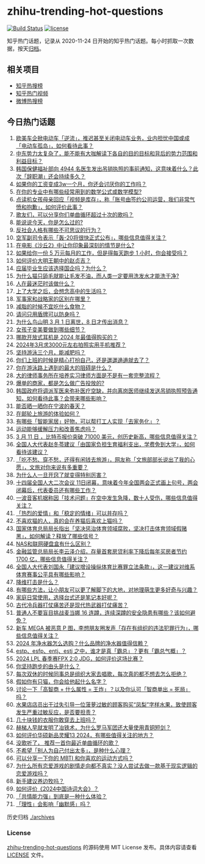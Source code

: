 # zhihu-trending-hot-questions

[![Build Status](https://github.com/justjavac/zhihu-trending-hot-questions/workflows/ci/badge.svg?branch=master)](https://github.com/justjavac/zhihu-trending-hot-questions/actions)
[![license](https://img.shields.io/github/license/justjavac/zhihu-trending-hot-questions)](https://github.com/justjavac/zhihu-trending-hot-questions/blob/master/LICENSE)

知乎热门话题，记录从 2020-11-24
日开始的知乎热门话题。每小时抓取一次数据，按天[归档](./archives)。

## 相关项目

- [知乎热搜榜](https://github.com/justjavac/zhihu-trending-top-search)
- [知乎热门视频](https://github.com/justjavac/zhihu-trending-hot-video)
- [微博热搜榜](https://github.com/justjavac/weibo-trending-hot-search)

## 今日热门话题

<!-- BEGIN -->
<!-- 最后更新时间 Tue Mar 12 2024 03:03:28 GMT+0800 (China Standard Time) -->

1. [欧美车企掀电动车「逆流」，推迟甚至关闭电动车业务，业内担忧中国或成「电动车孤岛」，如何看待此事？](https://www.zhihu.com/question/648029182)
1. [中东势力太复杂了，能不能有大咖解读下各自的目的目标和背后的势力范围和利益目标？](https://www.zhihu.com/question/37693838)
1. [韩国保健福祉部向 4944 名医生发出吊销执照的事前通知，这意味着什么？此次「辞职潮」还会持续多久？](https://www.zhihu.com/question/648011242)
1. [如果你的工资变成3w一个月，你还会讨厌你的工作吗？](https://www.zhihu.com/question/645689714)
1. [在你的专业中有哪些经常用到的数学公式或数学模型?](https://www.zhihu.com/question/273601823)
1. [点读机女孩母亲回应「视频是库存」，称「账号由签约公司运营，我们非常气愤和抱歉」，如何评价此事？](https://www.zhihu.com/question/648079504)
1. [歌友们，可以分享你们单曲循环超过十次的歌吗？](https://www.zhihu.com/question/642752265)
1. [能说说今天，你是怎么过的?](https://www.zhihu.com/question/644738696)
1. [反社会人格有哪些不可思议的行为？](https://www.zhihu.com/question/35079273)
1. [空军副司令表示「轰-20将很快正式公布」，哪些信息值得关注？](https://www.zhihu.com/question/648056180)
1. [在电影《沙丘2》中让你印象最深刻的情节是什么?](https://www.zhihu.com/question/647641869)
1. [如果给你一份 5 万元每月的工作，但是得每天跑步 1 小时，你会接受吗？](https://www.zhihu.com/question/647305360)
1. [如何评价大明王朝中的赵贞吉？](https://www.zhihu.com/question/278089271)
1. [应届毕业生应该选择国企吗？为什么？](https://www.zhihu.com/question/573410997)
1. [为什么猫只舔毛就能让毛发不油，而人类一定要用洗发水才能洗干净?](https://www.zhihu.com/question/639277312)
1. [人在最迷茫时该做什么？](https://www.zhihu.com/question/595521100)
1. [上了大学之后，会想念高中的生活吗？](https://www.zhihu.com/question/639046384)
1. [军事家和战略家的区别在哪里？](https://www.zhihu.com/question/495801063)
1. [减脂的时候不宜吃什么食物？](https://www.zhihu.com/question/644699375)
1. [请问只用盾牌可以防身吗？](https://www.zhihu.com/question/622491548)
1. [为什么鸟山明 3 月 1 日离世，8 日才传出消息？](https://www.zhihu.com/question/647553956)
1. [女孩子变美要做到哪些细节？](https://www.zhihu.com/question/295923357)
1. [哪款开放式耳机是 2024 年最值得购买的？](https://www.zhihu.com/question/643022413)
1. [2024年3月求3000元左右拍照实用手机推荐？](https://www.zhihu.com/question/646272979)
1. [坚持游泳三个月，能减肥吗？](https://www.zhihu.com/question/645376598)
1. [你们上班的时候是精心打扮自己，还是邋邋遢遢就去了？](https://www.zhihu.com/question/645935034)
1. [你在游泳路上遇到的最大的阻碍是什么？](https://www.zhihu.com/question/640626826)
1. [大的律师事务所在培养实习律师方面是不是有一套完整流程？](https://www.zhihu.com/question/647444493)
1. [爆单的商家，都是怎么做广告投放的?](https://www.zhihu.com/question/648020279)
1. [韩国政府将调派军医来弥补医疗空缺，并向离岗医师继续发送吊销执照预告通知，如何看待此事？会带来哪些影响？](https://www.zhihu.com/question/648030821)
1. [能否晒一晒你在宁波的春天？](https://www.zhihu.com/question/647460635)
1. [在邮轮上旅游的体验如何？](https://www.zhihu.com/question/643857992)
1. [有哪些「智能家居」好物，可以帮打工人实现「去家务化」？](https://www.zhihu.com/question/646518591)
1. [运动能够缓解压力和改善焦虑吗？](https://www.zhihu.com/question/641790624)
1. [3 月 11 日 ，比特币报价突破 71000 美元，创历史新高，哪些信息值得关注？](https://www.zhihu.com/question/648052514)
1. [全国人大代表赵冬苓建议「由国家负担生育福利支出，学费免到大学」，如何看待该建议？](https://www.zhihu.com/question/647956188)
1. [「吃不愁、穿不愁，还得有闲钱去旅游」，网友称「文旅部部长说出了我的心愿」，文旅对你来说有多重要？](https://www.zhihu.com/question/648057400)
1. [为什么人一旦开窍了就变得特别厉害？](https://www.zhihu.com/question/479993118)
1. [十四届全国人大二次会议 11日闭幕，意味着今年全国两会正式画上句号，两会闭幕后，代表委员还有哪些工作？](https://www.zhihu.com/question/648055877)
1. [一波音客机据称因「技术问题」在空中发生急降，数十人受伤，哪些信息值得关注？](https://www.zhihu.com/question/648042357)
1. [「热烈的爱情」和「稳定的情绪」可以并存吗？](https://www.zhihu.com/question/647077814)
1. [不喜欢猫的人，真的会在养猫后喜欢上猫吗？](https://www.zhihu.com/question/639819337)
1. [国家体育总局局长指出「坚决惩治体育领域腐败，坚决打击体育领域假赌黑」，如何解读？释放了哪些信号？](https://www.zhihu.com/question/648070161)
1. [NAS和联网硬盘盒有什么区别？](https://www.zhihu.com/question/641524864)
1. [金融监管总局局长李云泽介绍，存量首套房贷利率下降后每年买房者节约 1700 亿，哪些信息值得关注？](https://www.zhihu.com/question/648064377)
1. [全国人大代表刘国永「建议增设操纵体育比赛罪立法条款」，这一建议对维系体育赛事公平具有哪些影响？](https://www.zhihu.com/question/648012170)
1. [降维打击是什么？](https://www.zhihu.com/question/51891337)
1. [有哪些方法，让小朋友可以更了解脚下的大地，对地理萌生更多好奇与兴趣？](https://www.zhihu.com/question/643197933)
1. [家庭日常使用，选择台式还是笔记本好呢？](https://www.zhihu.com/question/645856389)
1. [古代冷兵器打仗痛苦还是现代热武器打仗痛苦？](https://www.zhihu.com/question/647629163)
1. [普通人不要盲目挑战麦当娜 16 连蹲，连续深蹲的安全隐患有哪些？该如何避免？](https://www.zhihu.com/question/646724300)
1. [新车 MEGA 被恶意 P 图，李想朋友圈发声「存在有组织的违法犯罪行为」，哪些信息值得关注？](https://www.zhihu.com/question/648014867)
1. [2024 年净水器怎么选购？什么品牌的净水器值得信赖？](https://www.zhihu.com/question/638739462)
1. [estp、esfp、entj、estj 之中，谁才是真「霸总」？更有「霸总气概」？](https://www.zhihu.com/question/646728904)
1. [2024 LPL 春季赛FPX 2:0 JDG，如何评价这场比赛？](https://www.zhihu.com/question/648074311)
1. [你坚持跑步的由头是什么？](https://www.zhihu.com/question/646561853)
1. [每次双休的时候同事总是组织大家去唱歌，每次真的都不想去怎么拒绝？](https://www.zhihu.com/question/647136437)
1. [假如你有只猫，你会给他起什么名字？](https://www.zhihu.com/question/646293969)
1. [讨论一下「高智商 + 什么属性 = 王炸」？以及你认可「智商单出 = 死局」吗？](https://www.zhihu.com/question/647544829)
1. [水果店店员出于过失引导一位菠萝过敏的顾客购买“凤梨”字样水果，致使顾客发生严重过敏反应，是否要担责？](https://www.zhihu.com/question/647417439)
1. [几十块钱的衣服你敢穿去上班吗？](https://www.zhihu.com/question/646886180)
1. [赫梯人早就发明了冶铁术，为什么罗马军团还大量使用青铜短剑？](https://www.zhihu.com/question/565373257)
1. [如何评价华硕新品灵耀13 2024，有哪些值得关注的地方？](https://www.zhihu.com/question/647007455)
1. [没歌听了， 推荐一首你最近单曲循环的歌？](https://www.zhihu.com/question/647897304)
1. [不希望「别人为自己付出太多」，是种什么心理？](https://www.zhihu.com/question/647299372)
1. [可以分享一下你的 MBTI 和你喜欢的运动方式吗？](https://www.zhihu.com/question/647342868)
1. [为什么所有恋爱游戏的剧情走向都不真实？没人尝试去做一款基于现实逻辑的恋爱游戏吗？](https://www.zhihu.com/question/648004440)
1. [新手建议养边牧吗？](https://www.zhihu.com/question/645117912)
1. [如何评价《2024中国诗词大会》？](https://www.zhihu.com/question/647942257)
1. [「共情能力强」到底是一种什么体验？](https://www.zhihu.com/question/647247166)
1. [「理性」会影响「幽默感」吗？](https://www.zhihu.com/question/647282329)

<!-- END -->

历史归档 [./archives](./archives)

### License

[zhihu-trending-hot-questions](https://github.com/justjavac/zhihu-trending-hot-questions)
的源码使用 MIT License 发布。具体内容请查看 [LICENSE](./LICENSE) 文件。
